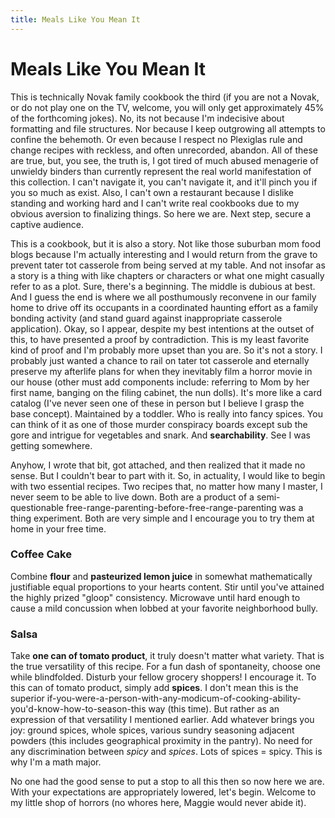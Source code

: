 ```yaml
---
title: Meals Like You Mean It
---
```


# Meals Like You Mean It

This is technically Novak family cookbook the third (if you are not a Novak, or do not play one on the TV, welcome, you will only get approximately 45% of the forthcoming jokes). No, its not because I'm indecisive about formatting and file structures. Nor because I keep outgrowing all attempts to confine the behemoth. Or even because I respect no Plexiglas rule and change recipes with reckless, and often unrecorded, abandon. All of these are true, but, you see, the truth is, I got tired of much abused menagerie of unwieldy binders than currently represent the real world manifestation of this collection. I can't navigate it, you can't navigate it, and it'll pinch you if you so much as exist. Also, I can't own a restaurant because I dislike standing and working hard and I can't write real cookbooks due to my obvious aversion to finalizing things. So here we are. Next step, secure a captive audience.

This is a cookbook, but it is also a story. Not like those suburban mom food blogs because I'm actually interesting and I would return from the grave to prevent tater tot casserole from being served at my table. And not insofar as a story is a thing with like chapters or characters or what one might casually refer to as a plot. Sure, there's a beginning. The middle is dubious at best. And I guess the end is where we all posthumously reconvene in our family home to drive off its occupants in a coordinated haunting effort as a family bonding activity (and stand guard against inappropriate casserole application). Okay, so I appear, despite my best intentions at the outset of this, to have presented a proof by contradiction. This is my least favorite kind of proof and I'm probably more upset than you are. So it's not a story. I probably just wanted a chance to rail on tater tot casserole and eternally preserve my afterlife plans for when they inevitably film a horror movie in our house (other must add components include: referring to Mom by her first name, banging on the filing cabinet, the nun dolls). It's more like a card catalog (I've never seen one of these in person but I believe I grasp the base concept). Maintained by a toddler. Who is really into fancy spices. You can think of it as one of those murder conspiracy boards except sub the gore and intrigue for vegetables and snark. And **searchability**. See I was getting somewhere. 

Anyhow, I wrote that bit, got attached, and then realized that it made no sense. But I couldn't bear to part with it. So, in actuality, I would like to begin with two essential recipes. Two recipes that, no matter how many I master, I never seem to be able to live down. Both are a product of a semi-questionable free-range-parenting-before-free-range-parenting was a thing experiment. Both are very simple and I encourage you to try them at home in your free time.

### Coffee Cake
Combine **flour** and **pasteurized lemon juice** in somewhat mathematically justifiable equal proportions to your hearts content. Stir until you've attained the highly prized "gloop" consistency. Microwave until hard enough to cause a mild concussion when lobbed at your favorite neighborhood bully.

### Salsa
Take **one can of tomato product**, it truly doesn't matter what variety. That is the true versatility of this recipe. For a fun dash of spontaneity, choose one while blindfolded. Disturb your fellow grocery shoppers! I encourage it. To this can of tomato product, simply add **spices**. I don't mean this is the superior if-you-were-a-person-with-any-modicum-of-cooking-ability-you'd-know-how-to-season-this way (this time). But rather as an expression of that versatility I mentioned earlier. Add whatever brings you joy: ground spices, whole spices, various sundry seasoning adjacent powders (this includes geographical proximity in the pantry). No need for any discrimination between *spicy* and *spices*. Lots of spices = spicy. This is why I'm a math major.

No one had the good sense to put a stop to all this then so now here we are. With your expectations are appropriately lowered, let's begin. Welcome to my little shop of horrors (no whores here, Maggie would never abide it). 
